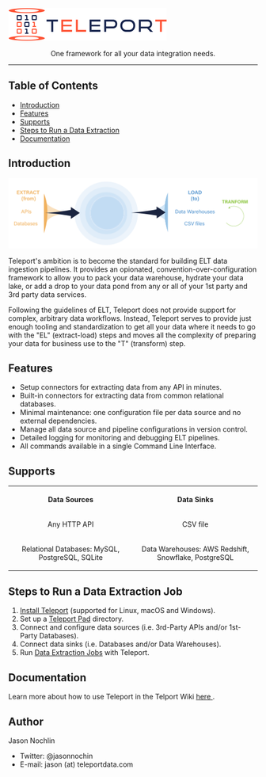 <img src="assets/logo.png" width="320">

<p align="center">
  One framework for all your data integration needs.
</p>

<hr/>

## Table of Contents

- [Introduction](#introduction)
- [Features](#features)
- [Supports](#supports)
- [Steps to Run a Data Extraction](#steps-to-run-a-data-extraction-job)
- [Documentation](#documentation)

## Introduction

<p align="center">
  <img alt="Teleport architecture" title="Teleport Architecture" src="assets/teleport_main.png" width="750">
</p>

Teleport's ambition is to become the standard for building ELT data ingestion pipelines. It provides an opionated, convention-over-configuration framework to allow you to pack your data warehouse, hydrate your data lake, or add a drop to your data pond from any or all of your 1st party and 3rd party data services.

Following the guidelines of ELT, Teleport does not provide support for complex, arbitrary data workflows. Instead, Teleport serves to provide just enough tooling and standardization to get all your data where it needs to go with the "EL" (extract-load) steps and moves all the complexity of preparing your data for business use to the "T" (transform) step.

## Features

* Setup connectors for extracting data from any API in minutes.
* Built-in connectors for extracting data from common relational databases.
* Minimal maintenance: one configuration file per data source and no external dependencies.
* Manage all data source and pipeline configurations in version control.
* Detailed logging for monitoring and debugging ELT pipelines.
* All commands available in a single Command Line Interface.


## Supports
<p align="center">

<table style="width:100%">
  <tr>
    <th width=25% > <p align="center"> Data Sources </p> </th>
    <th width=25%> <p align="center"> Data Sinks </p> </th>
  </tr>
  <tr>
    <td  width=25%> <p align="center"> Any HTTP API</p> </td>
    <td  width=25%> <p align="center"> CSV file </p> </td>
  </tr>
  <tr>
    <td width=25%> <p align="center"> Relational Databases: MySQL, PostgreSQL, SQLite </p> </td>
    <td width=25%> <p align="center"> Data Warehouses: AWS Redshift, Snowflake, PostgreSQL  </p> </td>
  </tr>
</table>
</p>


## Steps to Run a Data Extraction Job
<ol>
  <li> <a href="https://github.com/hundredwatt/teleport/wiki/Teleport-Installation"> Install Teleport</a> (supported for Linux, macOS and Windows). </li>
  <li> Set up a <a href="https://github.com/hundredwatt/teleport/wiki/Creating-a-Teleport-Pad-Directory"> Teleport Pad</a> directory. </li>
  <li> Connect and configure data sources (i.e. 3rd-Party APIs and/or 1st-Party Databases).
  <li> Connect data sinks (i.e. Databases and/or Data Warehouses).
  <li> Run <a href="https://github.com/hundredwatt/teleport/wiki/Running-a-Data-Extraction-Job">Data Extraction Jobs</a> with Teleport.</li>
</ol>

## Documentation

Learn more about how to use Teleport in the Telport Wiki <a href="https://github.com/hundredwatt/teleport/wiki"> here </a>.

## Author

Jason Nochlin
* Twitter: @jasonnochin
* E-mail: jason (at) teleportdata.com
